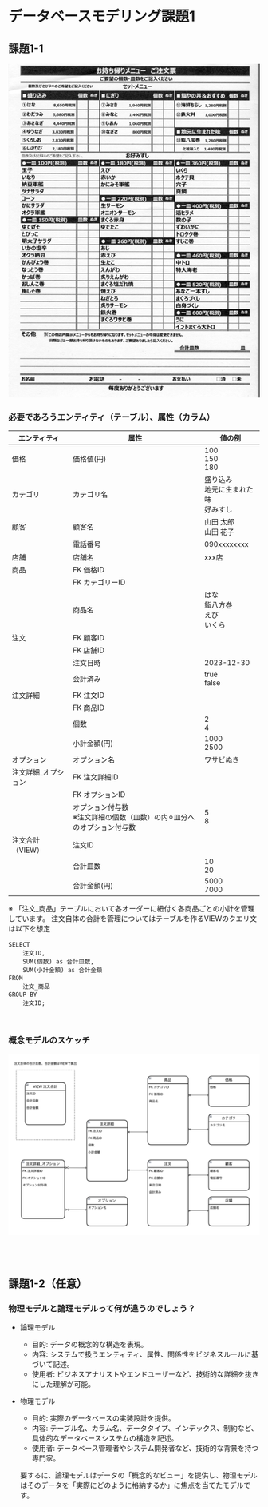 # データベースモデリング課題1

## 課題1-1
<img src="./image-1.png" width="600">

<br>

### 必要であろうエンティティ（テーブル）、属性（カラム）
| エンティティ   | 属性         | 値の例　|
|-------------|------------|------------|
| 価格        | 価格値(円)   | 100<br>150<br>180 |
| カテゴリ      | カテゴリ名  | 盛り込み<br>地元に生まれた味<br> 好みすし |
| 顧客        | 顧客名       | 山田 太郎<br>山田 花子 |
|             | 電話番号      | 090xxxxxxxx |
| 店舗        | 店舗名       | xxx店 |
| 商品        |  FK 価格ID     | |
|             | FK カテゴリーID  |　 |
|             | 商品名      | はな<br>鮨八方巻<br>えび<br>いくら |
| 注文        | FK 顧客ID      |  |
|             | FK 店舗ID      |  |
|             | 注文日時     | 2023-12-30 |
|             | 会計済み     | true<br>false<br> |
| 注文詳細    | FK 注文ID      | |
|             | FK 商品ID      | |
|             | 個数        | 2<br>4<br> |
|             | 小計金額(円)     | 1000<br>2500<br> |
| オプション    | オプション名      | ワサビぬき |
| 注文詳細_オプション | FK 注文詳細ID      | |
|             | FK オプションID      | |
|             | オプション付与数<br>※注文詳細の個数（皿数）の内⚪︎皿分へのオプション付与数| 5<br>8<br> |
| 注文合計（VIEW） | 注文ID      | |
|             | 合計皿数     | 10<br>20<br> |
|             | 合計金額(円)     | 5000<br>7000<br> |

※ 「注文_商品」テーブルにおいて各オーダーに紐付く各商品ごとの小計を管理しています。
注文自体の合計を管理についてはテーブルを作るVIEWのクエリ文は以下を想定

```
SELECT
    注文ID,
    SUM(個数) as 合計皿数,
    SUM(小計金額) as 合計金額
FROM
    注文_商品
GROUP BY
    注文ID;
```  

<br>

### 概念モデルのスケッチ
![Alt text](image-2.png)

<br>
<br>

## 課題1-2（任意）
### 物理モデルと論理モデルって何が違うのでしょう？
- 論理モデル
  - 目的: データの概念的な構造を表現。
  - 内容: システムで扱うエンティティ、属性、関係性をビジネスルールに基づいて記述。
  - 使用者: ビジネスアナリストやエンドユーザーなど、技術的な詳細を抜きにした理解が可能。
- 物理モデル
  - 目的: 実際のデータベースの実装設計を提供。
  - 内容: テーブル名、カラム名、データタイプ、インデックス、制約など、具体的なデータベースシステムの構造を記述。
  - 使用者: データベース管理者やシステム開発者など、技術的な背景を持つ専門家。

  要するに、論理モデルはデータの「概念的なビュー」を提供し、物理モデルはそのデータを「実際にどのように格納するか」に焦点を当てたモデルです。